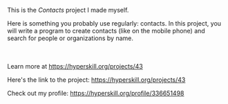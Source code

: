 This is the *Contacts* project I made myself.


<p>Here is something you probably use regularly: contacts. In this project, you will write a program to create contacts (like on the mobile phone) and search for people or organizations by name.</p><br/><br/>Learn more at <a href="https://hyperskill.org/projects/43?utm_source=ide&utm_medium=ide&utm_campaign=ide&utm_content=project-card">https://hyperskill.org/projects/43</a>

Here's the link to the project: https://hyperskill.org/projects/43

Check out my profile: https://hyperskill.org/profile/336651498